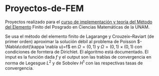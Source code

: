 # Proyectos-de-FEM
Proyectos realizado para el [curso de implementación y teoría del Método del Elemento](https://danielcq-math.github.io/cursos/mfem_2023_II/index.html) Finito del Posgrado en Ciencias Matemáticas de la UNAM.

Se usa el método del elemento finito de Lagarange y Crouzeix–Raviart (de primer orden) aproximar la solución débil al problema de Poisson $-\Nabla\cdot(\kappa \nabla u)=f$ en $\Omega=(0,1)$ y $\Omega=(0,1)\times(0,1)$ con condiciones de forntera de Dirichlet. El algoritmo está documentado. El imput es la función dada $f$ y el output son las trablas de convergencia en norma de Legesgue $L^2$ y de Sobolev $H^1$ con las respectivas tasas de convergencia.
